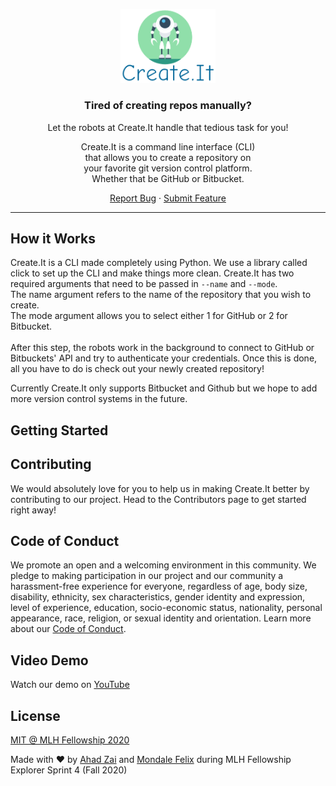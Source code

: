 <p align="center">
  <img src="./assets/logo.PNG" width="30%" alt="Logo">
  <h3 align="center">Tired of creating repos manually?</h3>
  <p align="center">Let the robots at Create.It handle that tedious task for you!</p>
  <p align="center">Create.It is a command line interface (CLI) <br />that allows you to create a repository on <br />your favorite git version control platform. <br />Whether that be GitHub or Bitbucket. </p>
  <p align="center">
    <a href="https://github.com/AhadKhan98/Create.It/issues">Report Bug</a>
    ·
    <a href="https://github.com/AhadKhan98/Create.It/issues">Submit Feature</a>
  </p>
</p>
<hr>

## How it Works
Create.It is a CLI made completely using Python. We use a library called click to set up the CLI and make things more clean. Create.It has two required arguments that need to be passed in ```--name``` and ```--mode```.
<br />
The name argument refers to the name of the repository that you wish to create. 
<br />
The mode argument allows you to select either 1 for GitHub or 2 for Bitbucket. 
<br />
<br />
After this step, the robots work in the background to connect to GitHub or Bitbuckets' API and try to authenticate your credentials. Once this is done, all you have to do is check out your newly created repository!

Currently Create.It only supports Bitbucket and Github but we hope to add more version control systems in the future.

## Getting Started

## Contributing
We would absolutely love for you to help us in making Create.It better by contributing to our project. Head to the Contributors page to get started right away!

## Code of Conduct
We promote an open and a welcoming environment in this community. We pledge to making participation in our project and our community a harassment-free experience for everyone, regardless of age, body size, disability, ethnicity, sex characteristics, gender identity and expression, level of experience, education, socio-economic status, nationality, personal appearance, race, religion, or sexual identity and orientation.
Learn more about our [Code of Conduct](https://github.com/AhadKhan98/Create.It/blob/master/CODE-OF-CONDUCT.md).

## Video Demo
Watch our demo on [YouTube](https://google.com/)

## License
[MIT @ MLH Fellowship 2020](https://github.com/AhadKhan98/Create.It/blob/master/LICENSE)

Made with ❤ by [Ahad Zai](https://github.com/ahadkhan98) and [Mondale Felix](https://github.com/MondaleFelix) during MLH Fellowship Explorer Sprint 4 (Fall 2020)

